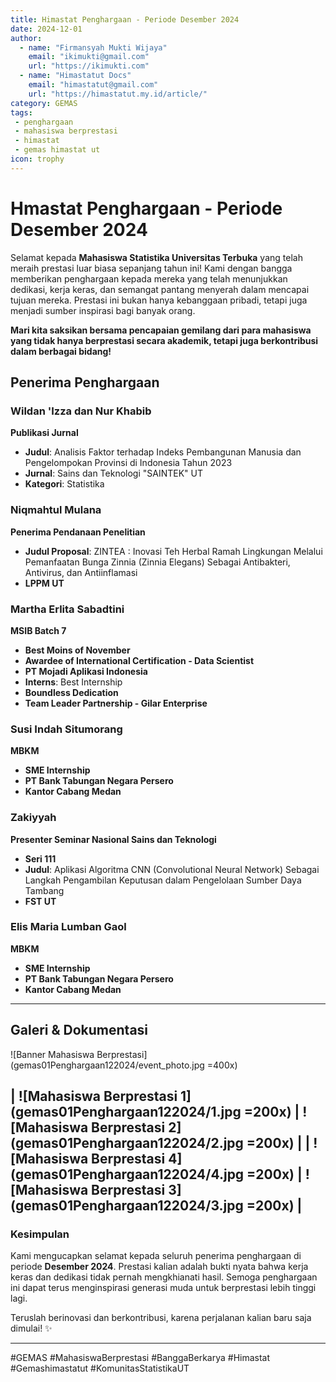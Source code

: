 ```yaml
--- 
title: Himastat Penghargaan - Periode Desember 2024
date: 2024-12-01
author:
  - name: "Firmansyah Mukti Wijaya"
    email: "ikimukti@gmail.com"
    url: "https://ikimukti.com"
  - name: "Himastatut Docs"
    email: "himastatut@gmail.com"
    url: "https://himastatut.my.id/article/"
category: GEMAS
tags: 
 - penghargaan
 - mahasiswa berprestasi
 - himastat
 - gemas himastat ut
icon: trophy
--- 
```


# Hmastat Penghargaan - Periode Desember 2024

Selamat kepada **Mahasiswa Statistika Universitas Terbuka** yang telah meraih prestasi luar biasa sepanjang tahun ini! Kami dengan bangga memberikan penghargaan kepada mereka yang telah menunjukkan dedikasi, kerja keras, dan semangat pantang menyerah dalam mencapai tujuan mereka. Prestasi ini bukan hanya kebanggaan pribadi, tetapi juga menjadi sumber inspirasi bagi banyak orang.

**Mari kita saksikan bersama pencapaian gemilang dari para mahasiswa yang tidak hanya berprestasi secara akademik, tetapi juga berkontribusi dalam berbagai bidang!**



## Penerima Penghargaan

### Wildan 'Izza dan Nur Khabib
**Publikasi Jurnal**
- **Judul**: Analisis Faktor terhadap Indeks Pembangunan Manusia dan Pengelompokan Provinsi di Indonesia Tahun 2023
- **Jurnal**: Sains dan Teknologi "SAINTEK" UT
- **Kategori**: Statistika

### Niqmahtul Mulana
**Penerima Pendanaan Penelitian**
- **Judul Proposal**: ZINTEA : Inovasi Teh Herbal Ramah Lingkungan Melalui Pemanfaatan Bunga Zinnia (Zinnia Elegans) Sebagai Antibakteri, Antivirus, dan Antiinflamasi
- **LPPM UT**

### Martha Erlita Sabadtini
**MSIB Batch 7**
- **Best Moins of November**
- **Awardee of International Certification - Data Scientist** 
- **PT Mojadi Aplikasi Indonesia**
- **Interns**: Best Internship
- **Boundless Dedication**
- **Team Leader Partnership - Gilar Enterprise**

### Susi Indah Situmorang
**MBKM**
- **SME Internship**
- **PT Bank Tabungan Negara Persero**  
- **Kantor Cabang Medan**

### Zakiyyah
**Presenter Seminar Nasional Sains dan Teknologi**
- **Seri 111**
- **Judul**: Aplikasi Algoritma CNN (Convolutional Neural Network) Sebagai Langkah Pengambilan Keputusan dalam Pengelolaan Sumber Daya Tambang
- **FST UT**

### Elis Maria Lumban Gaol
**MBKM**
- **SME Internship**
- **PT Bank Tabungan Negara Persero**  
- **Kantor Cabang Medan**

--- 

## Galeri & Dokumentasi

![Banner Mahasiswa Berprestasi](gemas01Penghargaan122024/event_photo.jpg =400x)

| ![Mahasiswa Berprestasi 1](gemas01Penghargaan122024/1.jpg =200x) | ![Mahasiswa Berprestasi 2](gemas01Penghargaan122024/2.jpg =200x) |
| ![Mahasiswa Berprestasi 4](gemas01Penghargaan122024/4.jpg =200x)  | ![Mahasiswa Berprestasi 3](gemas01Penghargaan122024/3.jpg =200x) |
--- 

### Kesimpulan

Kami mengucapkan selamat kepada seluruh penerima penghargaan di periode **Desember 2024**. Prestasi kalian adalah bukti nyata bahwa kerja keras dan dedikasi tidak pernah mengkhianati hasil. Semoga penghargaan ini dapat terus menginspirasi generasi muda untuk berprestasi lebih tinggi lagi.

Teruslah berinovasi dan berkontribusi, karena perjalanan kalian baru saja dimulai! ✨

--- 

#GEMAS #MahasiswaBerprestasi #BanggaBerkarya #Himastat #Gemashimastatut #KomunitasStatistikaUT
